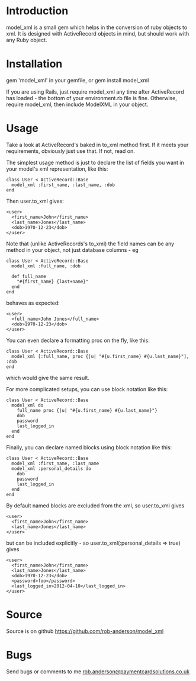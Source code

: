 Introduction
============

model_xml is a small gem which helps in the conversion of ruby objects to xml.  It is designed with ActiveRecord objects in mind, but should work with any Ruby object.

Installation
============

gem 'model_xml' in your gemfile, or gem install model_xml

If you are using Rails, just require model_xml any time after ActiveRecord has loaded - the bottom of your environment.rb file is fine.  Otherwise, require model_xml, then include ModelXML in your object.

Usage
=====

Take a look at ActiveRecord's baked in to_xml method first.  If it meets your requirements, obviously just use that.  If not, read on.

The simplest usage method is just to declare the list of fields you want in your model's xml representation, like this:

    class User < ActiveRecord::Base
      model_xml :first_name, :last_name, :dob
    end

Then user.to_xml gives:

    <user>
      <first_name>John</first_name>
      <last_name>Jones</last_name>
      <dob>1970-12-23</dob>
    </user>

Note that (unlike ActiveRecords's to_xml) the field names can be any method in your object, not just database columns - eg

    class User < ActiveRecord::Base
      model_xml :full_name, :dob

      def full_name
        "#{first_name} {last+name}"
      end
    end

behaves as expected:

    <user>
      <full_name>John Jones</full_name>
      <dob>1970-12-23</dob>
    </user>

You can even declare a formatting proc on the fly, like this:

    class User < ActiveRecord::Base
      model_xml [:full_name, proc {|u| "#{u.first_name} #{u.last_name}"], :dob
    end

which would give the same result.

For more complicated setups, you can use block notation like this:

    class User < ActiveRecord::Base
      model_xml do
        full_name proc {|u| "#{u.first_name} #{u.last_name}"}
        dob
        password
        last_logged_in
      end
    end

Finally, you can declare named blocks using block notation like this:

    class User < ActiveRecord::Base
      model_xml :first_name, :last_name
      model_xml :personal_details do
        dob
        password
        last_logged_in
      end
    end

By default named blocks are excluded from the xml, so user.to_xml gives

    <user>
      <first_name>John</first_name>
      <last_name>Jones</last_name>
    </user>

but can be included explicitly - so user.to_xml(:personal_details => true) gives

    <user>
      <first_name>John</first_name>
      <last_name>Jones</last_name>
      <dob>1970-12-23</dob>
      <password>foo</password>
      <last_logged_in>2012-04-10</last_logged_in>
    </user>

Source
======

Source is on github https://github.com/rob-anderson/model_xml

Bugs
====

Send bugs or comments to me rob.anderson@paymentcardsolutions.co.uk

